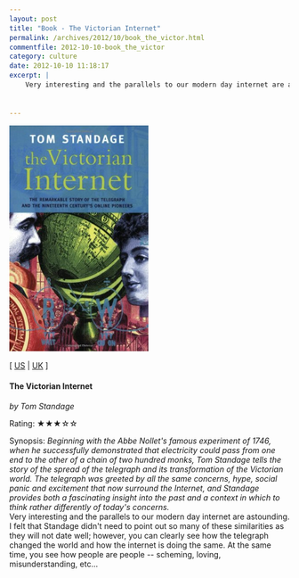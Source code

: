 ```yaml
---
layout: post
title: "Book - The Victorian Internet"
permalink: /archives/2012/10/book_the_victor.html
commentfile: 2012-10-10-book_the_victor
category: culture
date: 2012-10-10 11:18:17
excerpt: |
    Very interesting and the parallels to our modern day internet are astounding.  I felt that Standage didn't need to point out so many of these similarities as they will not date well; however, you can clearly see how the telegraph changed the world and how the internet is doing the same.  At the same time, you see how people are people -- scheming, loving, misunderstanding, etc...        
            

---
```


<img class="photo right" src="/assets/images/0753807033.jpg" width="250" alt="The Victorian Internet cover"/>

\[ [US](http://www.amazon.com/o/asin/0753807033) | [UK](http://www.amazon.co.uk/o/asin/0753807033) \]

#### The Victorian Internet

<em>by Tom Standage</em>

Rating: ★★★☆☆

<div class="book_synopsis">
Synopsis: <em>Beginning with the Abbe Nollet's famous experiment of 1746, when he successfully demonstrated that electricity could pass from one end to the other of a chain of two hundred monks, Tom Standage tells the story of the spread of the telegraph and its transformation of the Victorian world. The telegraph was greeted by all the same concerns, hype, social panic and excitement that now surround the Internet, and Standage provides both a fascinating insight into the past and a context in which to think rather differently of today's concerns.</em>

</div>
Very interesting and the parallels to our modern day internet are astounding. I felt that Standage didn't need to point out so many of these similarities as they will not date well; however, you can clearly see how the telegraph changed the world and how the internet is doing the same. At the same time, you see how people are people -- scheming, loving, misunderstanding, etc...
